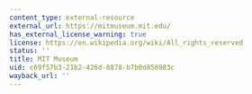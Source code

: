 ```yaml
---
content_type: external-resource
external_url: https://mitmuseum.mit.edu/
has_external_license_warning: true
license: https://en.wikipedia.org/wiki/All_rights_reserved
status: ''
title: MIT Museum
uid: c69f57b3-21b2-426d-8878-b7b0d858983c
wayback_url: ''
---
```

